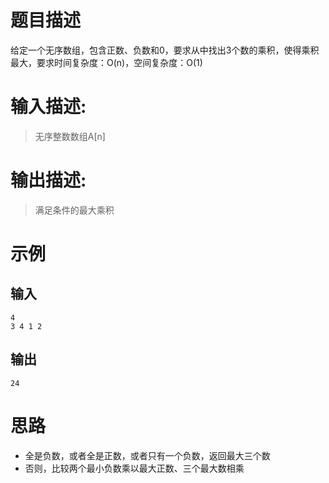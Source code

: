 # 题目描述
给定一个无序数组，包含正数、负数和0，要求从中找出3个数的乘积，使得乘积最大，要求时间复杂度：O(n)，空间复杂度：O(1)
# 输入描述:
> 无序整数数组A[n]
# 输出描述:
> 满足条件的最大乘积
# 示例
## 输入
```
4
3 4 1 2
``` 
## 输出
```
24
```

# 思路
- 全是负数，或者全是正数，或者只有一个负数，返回最大三个数
- 否则，比较两个最小负数乘以最大正数、三个最大数相乘
